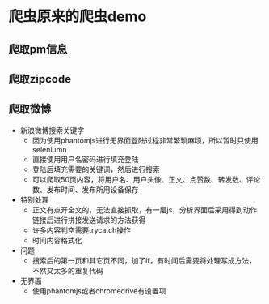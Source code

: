 # 爬虫原来的爬虫demo
## 爬取pm信息
## 爬取zipcode
## 爬取微博
- 新浪微博搜索关键字
    - 因为使用phantomjs进行无界面登陆过程非常繁琐麻烦，所以暂时只使用seleniumn
    - 直接使用用户名密码进行填充登陆
    - 登陆后填充需要的关键词，然后进行搜索
    - 可以爬取50页内容，将用户名、用户头像、正文、点赞数、转发数、评论数、发布时间、发布所用设备保存
- 特别处理
    - 正文有点开全文的，无法直接抓取，有一层js，分析界面后采用得到动作链接后进行拼接发送请求的方法获得
    - 许多内容判空需要trycatch操作
    - 时间内容格式化
- 问题
    - 搜索后的第一页和其它页不同，加了if，有时间后需要将处理写成方法，不然又太多的重复代码
- 无界面
	- 使用phantomjs或者chromedrive有设置项
